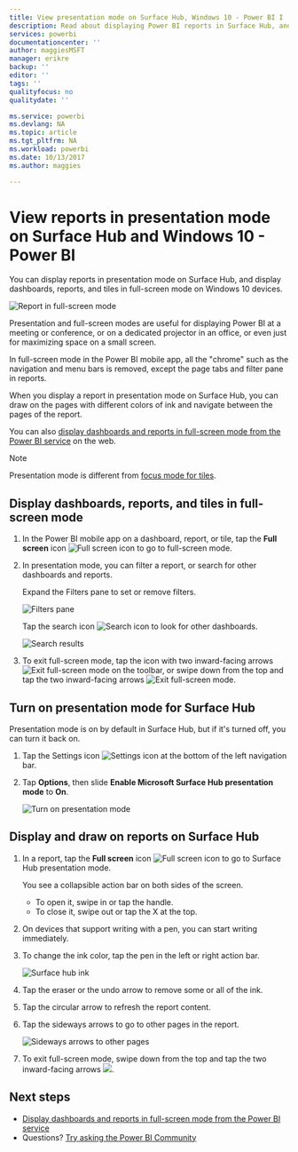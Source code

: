 ```yaml
---
title: View presentation mode on Surface Hub, Windows 10 - Power BI I
description: Read about displaying Power BI reports in Surface Hub, and displaying Power BI dashboards, reports, and tiles in full-screen mode on Windows 10 devices.
services: powerbi
documentationcenter: ''
author: maggiesMSFT
manager: erikre
backup: ''
editor: ''
tags: ''
qualityfocus: no
qualitydate: ''

ms.service: powerbi
ms.devlang: NA
ms.topic: article
ms.tgt_pltfrm: NA
ms.workload: powerbi
ms.date: 10/13/2017
ms.author: maggies

---
```

# View reports in presentation mode on Surface Hub and Windows 10 - Power BI
You can display reports in presentation mode on Surface Hub, and display dashboards, reports, and tiles in full-screen mode on Windows 10 devices. 

![Report in full-screen mode](media/powerbi-mobile-win10-app-presentation-mode/power-bi-presentation-mode.png)

Presentation and full-screen modes are useful for displaying Power BI at a meeting or conference, or on a dedicated projector in an office, or even just for maximizing space on a small screen. 

In full-screen mode in the Power BI mobile app, all the "chrome" such as the navigation and menu bars is removed, except the page tabs and filter pane in reports.

When you display a report in presentation mode on Surface Hub, you can draw on the pages with different colors of ink and navigate between the pages of the report.

You can also [display dashboards and reports in full-screen mode from the Power BI service](powerbi-service-dash-and-reports-fullscreen.md) on the web.

> [!NOTE]
> Presentation mode is different from [focus mode for tiles](powerbi-mobile-tiles-in-the-iphone-app.md).
> 
> 

## Display dashboards, reports, and tiles in full-screen mode
1. In the Power BI mobile app on a dashboard, report, or tile, tap the **Full screen** icon ![Full screen icon](media/powerbi-mobile-win10-app-presentation-mode/power-bi-full-screen-icon.png) to go to full-screen mode.
2. In presentation mode, you can filter a report, or search for other dashboards and reports.
   
    Expand the Filters pane to set or remove filters.
   
    ![Filters pane](media/powerbi-mobile-win10-app-presentation-mode/power-bi-windows-10-presentation-filter.png)
   
     Tap the search icon ![Search icon](media/powerbi-mobile-win10-app-presentation-mode/power-bi-windows-10-presentation-search-icon.png) to look for other dashboards.
   
    ![Search results](media/powerbi-mobile-win10-app-presentation-mode/power-bi-windows-10-search.png)
3. To exit full-screen mode, tap the icon with two inward-facing arrows ![Exit full-screen mode](media/powerbi-mobile-win10-app-presentation-mode/power-bi-windows-10-exit-full-screen-icon.png) on the toolbar, or swipe down from the top and tap the two inward-facing arrows ![Exit full-screen mode](media/powerbi-mobile-win10-app-presentation-mode/power-bi-windows-10-exit-full-screen-hub-icon.png).

## Turn on presentation mode for Surface Hub
Presentation mode is on by default in Surface Hub, but if it's turned off, you can turn it back on.

1. Tap the Settings icon ![Settings icon](media/powerbi-mobile-win10-app-presentation-mode/power-bi-settings-icon.png) at the bottom of the left navigation bar.
2. Tap **Options**, then slide **Enable Microsoft Surface Hub presentation mode** to **On**.
   
    ![Turn on presentation mode](media/powerbi-mobile-win10-app-presentation-mode/power-bi-turn-on-presentation-mode.png)

## Display and draw on reports on Surface Hub
1. In a report, tap the **Full screen** icon ![Full screen icon](media/powerbi-mobile-win10-app-presentation-mode/power-bi-full-screen-icon.png) to go to Surface Hub presentation mode.
   
    You see a collapsible action bar on both sides of the screen. 
   
   * To open it, swipe in or tap the handle.
   * To close it, swipe out or tap the X at the top.
2. On devices that support writing with a pen, you can start writing immediately. 
3. To change the ink color, tap the pen in the left or right action bar.
   
    ![Surface hub ink](media/powerbi-mobile-win10-app-presentation-mode/power-bi-windows-10-surface-hub-ink.png)
4. Tap the eraser or the undo arrow to remove some or all of the ink.
5. Tap the circular arrow to refresh the report content.
6. Tap the sideways arrows to go to other pages in the report.
   
    ![Sideways arrows to other pages](media/powerbi-mobile-win10-app-presentation-mode/power-bi-windows-10-surface-hub-arrows.png)
7. To exit full-screen mode, swipe down from the top and tap the two inward-facing arrows ![](media/powerbi-mobile-win10-app-presentation-mode/power-bi-windows-10-exit-full-screen-hub-icon.png).

## Next steps
* [Display dashboards and reports in full-screen mode from the Power BI service](powerbi-service-dash-and-reports-fullscreen.md)
* Questions? [Try asking the Power BI Community](http://community.powerbi.com/)

